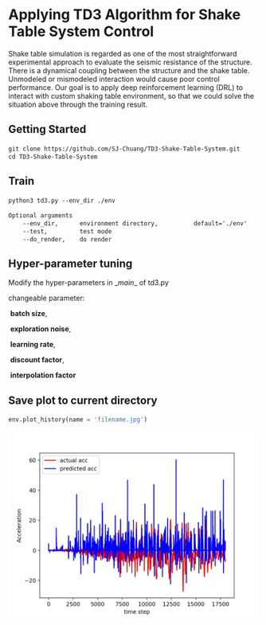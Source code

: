 # Applying TD3 Algorithm for Shake Table System Control

Shake table simulation is regarded as one of the most straightforward experimental approach to evaluate the seismic resistance of the structure. There is a dynamical coupling between the structure and the shake table. Unmodeled or mismodeled interaction would cause poor control performance. Our goal is to apply deep reinforcement learning (DRL) to interact with custom shaking table environment, so that we could solve the situation above through the training result.

## Getting Started

```
git clone https://github.com/SJ-Chuang/TD3-Shake-Table-System.git
cd TD3-Shake-Table-System
```

## Train

```
python3 td3.py --env_dir ./env
```

```
Optional arguments
    --env_dir,		environment directory,			default='./env'
    --test,			test mode
    --do_render,	do render
```

## Hyper-parameter tuning

Modify the hyper-parameters in \__main__ of td3.py

changeable parameter:

​	**batch size**,

​	**exploration noise**,

​	**learning rate**,

​	**discount factor**,

​	**interpolation factor**

## Save plot to current directory

```python
env.plot_history(name = 'filename.jpg')
```

<img src="figure/figure01.jpg" alt="figure" style="zoom:50%;" />